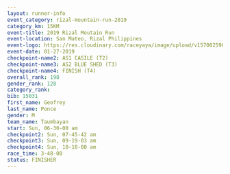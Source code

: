 ```yaml
---
layout: runner-info 
event_category: rizal-mountain-run-2019 
category_km: 15KM 
event-title: 2019 Rizal Moutain Run 
event-location: San Mateo, Rizal Philippines 
event-logo: https://res.cloudinary.com/raceyaya/image/upload/v1570025909/logo/rizal-mountain_gkfete.jpg 
event-date: 01-27-2019 
checkpoint-name2: AS1 CASILE (T2) 
checkpoint-name3: AS2 BLUE SHED (T3) 
checkpoint-name4: FINISH (T4) 
overall_rank: 198
gender_rank: 128
category_rank: 
bib: 15031
first_name: Geofrey
last_name: Ponce
gender: M
team_name: Taumbayan
start: Sun, 06-30-00 am
checkpoint2: Sun, 07-45-42 am
checkpoint3: Sun, 09-19-03 am
checkpoint4: Sun, 10-18-00 am
race_time: 3-48-00
status: FINISHER
---
```

